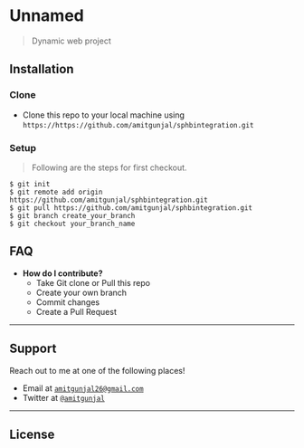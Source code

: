 
<!-- [![FVCproductions](https://avatars1.githubusercontent.com/u/4284691?v=3&s=200)](http://fvcproductions.com) -->

# Unnamed
> Dynamic web project

## Installation


### Clone

- Clone this repo to your local machine using `https://https://github.com/amitgunjal/sphbintegration.git`

### Setup
> Following are the steps for first checkout.
```shell
$ git init
$ git remote add origin https://github.com/amitgunjal/sphbintegration.git
$ git pull https://github.com/amitgunjal/sphbintegration.git
$ git branch create_your_branch
$ git checkout your_branch_name
```


## FAQ

- **How do I contribute?**
    - Take Git clone or Pull this repo
    - Create your own branch
    - Commit changes
    - Create a Pull Request

---

## Support

Reach out to me at one of the following places!

- Email at <a href="http://mailto:amitgunjal26@gmail.com" target="_blank">`amitgunjal26@gmail.com`</a>
- Twitter at <a href="http://twitter.com/_amitgunjal" target="_blank">`@amitgunjal`</a>
---
## License
